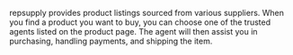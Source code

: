 repsupply provides product listings sourced from various suppliers. When you find a product you want to buy, you can choose one of the trusted agents listed on the product page. The agent will then assist you in purchasing, handling payments, and shipping the item. 
